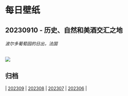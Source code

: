 # 每日壁纸

## 20230910 - 历史、自然和美酒交汇之地

###### 波尔多葡萄园的日出，法国

![](https://www.bing.com/th?id=OHR.MarathonMedoc_ZH-CN6649798028_UHD.jpg)

## 归档

| [202309](/202309/README.md)
| [202308](/202308/README.md)
| [202307](/202307/README.md)
| [202306](/202306/README.md)
|